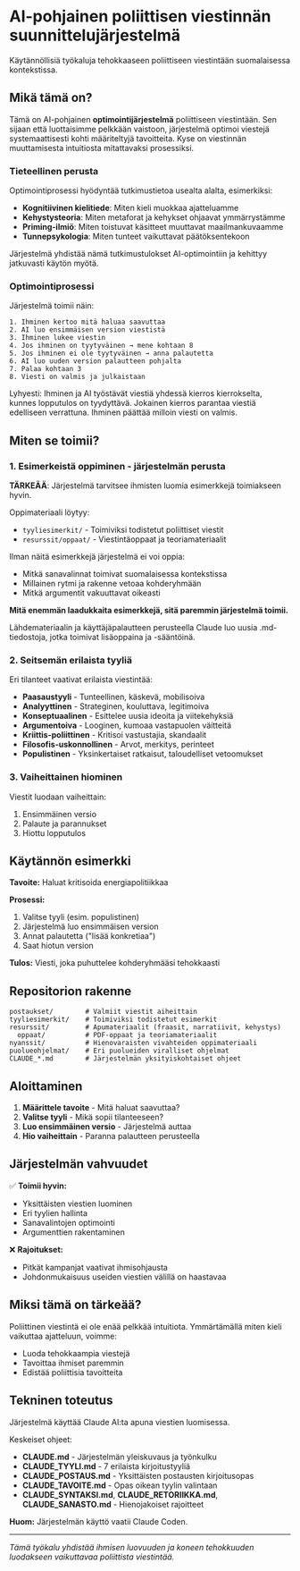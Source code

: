 # AI-pohjainen poliittisen viestinnän suunnittelujärjestelmä

Käytännöllisiä työkaluja tehokkaaseen poliittiseen viestintään suomalaisessa kontekstissa.

## Mikä tämä on?

Tämä on AI-pohjainen **optimointijärjestelmä** poliittiseen viestintään. Sen sijaan että luottaisimme pelkkään vaistoon, järjestelmä optimoi viestejä systemaattisesti kohti määriteltyjä tavoitteita. Kyse on viestinnän muuttamisesta intuitiosta mitattavaksi prosessiksi.

### Tieteellinen perusta

Optimointiprosessi hyödyntää tutkimustietoa usealta alalta, esimerkiksi:
- **Kognitiivinen kielitiede**: Miten kieli muokkaa ajatteluamme
- **Kehystysteoria**: Miten metaforat ja kehykset ohjaavat ymmärrystämme
- **Priming-ilmiö**: Miten toistuvat käsitteet muuttavat maailmankuvaamme
- **Tunnepsykologia**: Miten tunteet vaikuttavat päätöksentekoon

Järjestelmä yhdistää nämä tutkimustulokset AI-optimointiin ja kehittyy jatkuvasti käytön myötä.

### Optimointiprosessi

Järjestelmä toimii näin:

```
1. Ihminen kertoo mitä haluaa saavuttaa
2. AI luo ensimmäisen version viestistä
3. Ihminen lukee viestin
4. Jos ihminen on tyytyväinen → mene kohtaan 8
5. Jos ihminen ei ole tyytyväinen → anna palautetta
6. AI luo uuden version palautteen pohjalta
7. Palaa kohtaan 3
8. Viesti on valmis ja julkaistaan
```

Lyhyesti: Ihminen ja AI työstävät viestiä yhdessä kierros kierrokselta, kunnes lopputulos on tyydyttävä. Jokainen kierros parantaa viestiä edelliseen verrattuna. Ihminen päättää milloin viesti on valmis.



## Miten se toimii?

### 1. Esimerkeistä oppiminen - järjestelmän perusta
**TÄRKEÄÄ**: Järjestelmä tarvitsee ihmisten luomia esimerkkejä toimiakseen hyvin. 

Oppimateriaali löytyy:
- `tyyliesimerkit/` - Toimiviksi todistetut poliittiset viestit
- `resurssit/oppaat/` - Viestintäoppaat ja teoriamateriaalit

Ilman näitä esimerkkejä järjestelmä ei voi oppia:
- Mitkä sanavalinnat toimivat suomalaisessa kontekstissa
- Millainen rytmi ja rakenne vetoaa kohderyhmään
- Mitkä argumentit vakuuttavat oikeasti

**Mitä enemmän laadukkaita esimerkkejä, sitä paremmin järjestelmä toimii.**

Lähdemateriaalin ja käyttäjäpalautteen perusteella Claude luo uusia .md-tiedostoja, jotka toimivat lisäoppaina ja -sääntöinä.

### 2. Seitsemän erilaista tyyliä
Eri tilanteet vaativat erilaista viestintää:
- **Paasaustyyli** - Tunteellinen, käskevä, mobilisoiva
- **Analyyttinen** - Strateginen, kouluttava, legitimoiva
- **Konseptuaalinen** - Esittelee uusia ideoita ja viitekehyksiä
- **Argumentoiva** - Looginen, kumoaa vastapuolen väitteitä
- **Kriittis-poliittinen** - Kritisoi vastustajia, skandaalit
- **Filosofis-uskonnollinen** - Arvot, merkitys, perinteet
- **Populistinen** - Yksinkertaiset ratkaisut, taloudelliset vetoomukset

### 3. Vaiheittainen hiominen
Viestit luodaan vaiheittain:
1. Ensimmäinen versio
2. Palaute ja parannukset
3. Hiottu lopputulos

## Käytännön esimerkki

**Tavoite:** Haluat kritisoida energiapolitiikkaa

**Prosessi:**
1. Valitse tyyli (esim. populistinen)
2. Järjestelmä luo ensimmäisen version
3. Annat palautetta ("lisää konkretiaa")
4. Saat hiotun version

**Tulos:** Viesti, joka puhuttelee kohderyhmääsi tehokkaasti

## Repositorion rakenne

```
postaukset/        # Valmiit viestit aiheittain
tyyliesimerkit/    # Toimiviksi todistetut esimerkit  
resurssit/         # Apumateriaalit (fraasit, narratiivit, kehystys)
  oppaat/          # PDF-oppaat ja teoriamateriaalit
nyanssit/          # Hienovaraisten vivahteiden oppimateriaali
puolueohjelmat/    # Eri puolueiden viralliset ohjelmat
CLAUDE_*.md        # Järjestelmän yksityiskohtaiset ohjeet
```

## Aloittaminen

1. **Määrittele tavoite** - Mitä haluat saavuttaa?
2. **Valitse tyyli** - Mikä sopii tilanteeseen?
3. **Luo ensimmäinen versio** - Järjestelmä auttaa
4. **Hio vaiheittain** - Paranna palautteen perusteella

## Järjestelmän vahvuudet

✅ **Toimii hyvin:**
- Yksittäisten viestien luominen
- Eri tyylien hallinta
- Sanavalintojen optimointi
- Argumenttien rakentaminen

❌ **Rajoitukset:**
- Pitkät kampanjat vaativat ihmisohjausta
- Johdonmukaisuus useiden viestien välillä on haastavaa

## Miksi tämä on tärkeää?

Poliittinen viestintä ei ole enää pelkkää intuitiota. Ymmärtämällä miten kieli vaikuttaa ajatteluun, voimme:
- Luoda tehokkaampia viestejä
- Tavoittaa ihmiset paremmin
- Edistää poliittisia tavoitteita

## Tekninen toteutus

Järjestelmä käyttää Claude AI:ta apuna viestien luomisessa. 

Keskeiset ohjeet:
- **CLAUDE.md** - Järjestelmän yleiskuvaus ja työnkulku
- **CLAUDE_TYYLI.md** - 7 erilaista kirjoitustyyliä
- **CLAUDE_POSTAUS.md** - Yksittäisten postausten kirjoitusopas
- **CLAUDE_TAVOITE.md** - Opas oikean tyylin valintaan
- **CLAUDE_SYNTAKSI.md**, **CLAUDE_RETORIIKKA.md**, **CLAUDE_SANASTO.md** - Hienojakoiset rajoitteet

**Huom:** Järjestelmän käyttö vaatii Claude Coden.

---

*Tämä työkalu yhdistää ihmisen luovuuden ja koneen tehokkuuden luodakseen vaikuttavaa poliittista viestintää.*